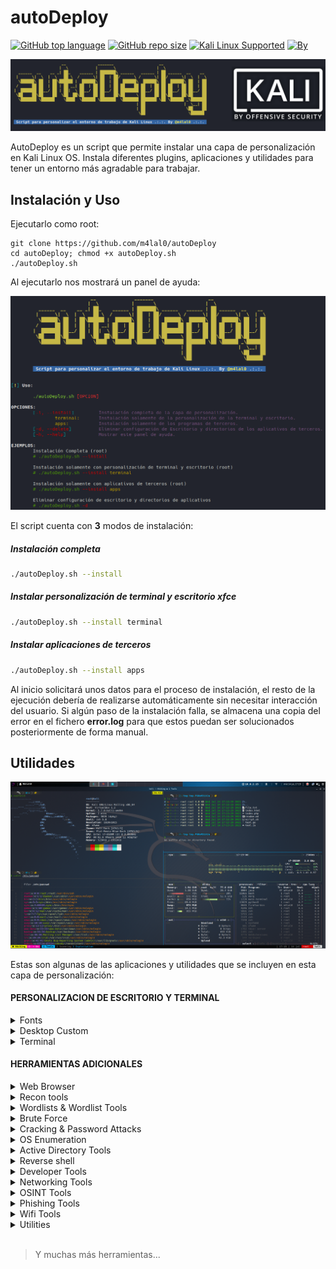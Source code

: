 # autoDeploy

[![GitHub top language](https://img.shields.io/github/languages/top/m4lal0/autoDeploy?logo=gnu-bash&style=for-the-badge)](#)
[![GitHub repo size](https://img.shields.io/github/repo-size/m4lal0/autoDeploy?logo=webpack&style=for-the-badge)](#)
[![Kali Linux Supported](https://img.shields.io/badge/Kali_Linux_2023-Supported-blue?style=for-the-badge&logo=kali-linux)](#)
[![By](https://img.shields.io/badge/By-m4lal0-green?style=for-the-badge&logo=github)](#)

![autoDeploy](./images/autodeploy.png)

AutoDeploy es un script que permite instalar una capa de personalización en Kali Linux OS. Instala diferentes plugins, aplicaciones y utilidades para tener un entorno más agradable para trabajar.

## Instalación y Uso

Ejecutarlo como root:

```
git clone https://github.com/m4lal0/autoDeploy
cd autoDeploy; chmod +x autoDeploy.sh
./autoDeploy.sh
```

Al ejecutarlo nos mostrará un panel de ayuda:

![HelpPanel](./images/helpPanel.png)

El script cuenta con **3** modos de instalación:
##### Instalación completa
```sh
./autoDeploy.sh --install
```
##### Instalar personalización de terminal y escritorio xfce
```sh
./autoDeploy.sh --install terminal
```
##### Instalar aplicaciones de terceros
```sh
./autoDeploy.sh --install apps
```

Al inicio solicitará unos datos para el proceso de instalación, el resto de la ejecución debería de realizarse automáticamente sin necesitar interacción del usuario. Si algún paso de la instalación falla, se almacena una copia del error en el fichero **error.log** para que estos puedan ser solucionados posteriormente de forma manual.

## Utilidades

![autoDeploy](./images/preview.PNG)

Estas son algunas de las aplicaciones y utilidades que se incluyen en esta capa de personalización:

#### PERSONALIZACION DE ESCRITORIO Y TERMINAL

<details>
<summary>Fonts</summary>

- Hacker Nerd
- Fira Code

</details>

<details>
<summary>Desktop Custom</summary>

- xfce custom
- rofi
- i3lock-fancy
- Notifications custom
- Candy-icons
- Wallpapers

</details>

<details>
<summary>Terminal</summary>

- zsh
- zsh plugins
- lsd
- bat
- fzf
- fd-find
- cheat
- powerlevel10k
- Oh my Tmux!
- qterminal custom
- terminator

</details>

#### HERRAMIENTAS ADICIONALES

<details>
<summary>Web Browser</summary>

- Firefox
- Brave
- TOR Browser

</details>

<details>
<summary>Recon tools</summary>

- Port Scanning
	- amass
	- Naabu
	- RustScan
- Subdomains
	- Subblist3r
	- SubFinder
	- Assetfinder
	- Subbrute
	- AltDNS
	- httprobe
- DNS Lookups
	- Hakrevdns
	- dnsx
	- DNSGen
	- MassDNS
- Crawler
	- Hakrawler
	- Evine
	- Certgraph
- Fuzzer
	- Dirsearch
	- GoBuster
	- ffuf
	- URLBuster
	- CRLFuzz
	- Cross Site Scripting
	- XXStrike
	- Uniscan
	- Feroxbuster
- CMS
	- WAScan
	- CMSeeK
	- WPSeku
	- Vulnx
	- Droopescan
	- Wordpress-Exploit-Framework
	- Drupwn
	- Typo3Scan
	- WPForce
	- joomlavs
	- jscanner
- Metadata
	- Metagoofil

</details>

<details>
<summary>Wordlists & Wordlist Tools</summary>

- Fuzzdb
- Seclists
- Cupp
- CWFF

</details>

<details>
<summary>Brute Force</summary>

- crowbar
- BruteMap
- sucrack

</details>

<details>
<summary>Cracking & Password Attacks</summary>

- HashCat
- Hashid
- Pyrit
- Decodify

</details>

<details>
<summary>OS Enumeration</summary>

- htbenum
- linux-smart-enumeration
- LinEnum
- pspy
- Windows Exploit Suggerter (WES-NG)
- PrivescCheck
- Unix-Privesc-Check
- WinPwn
- JAWS

</details>

<details>
<summary>Active Directory Tools</summary>

- CrackMapExec
- Nishang
- PowerSploit
- ADRecon

</details>

<details>
<summary>Reverse shell</summary>

- rlwrap
- pwncat
- GTFOBLookup
- revshellgen
- Rustcat

</details>

<details>
<summary>Developer Tools</summary>

- Golang
- html2text
- Virtualenv
- pipenv
- Impacket-Python

</details>

<details>
<summary>Networking Tools</summary>

- Htop
- bpytop
- Gotop
- BashTOP
- Updog
- httpx
- SMBGhost
- Chisel
- WhatMask
- GoDoH
- DNScat2
- Apple-bleee

</details>

<details>
<summary>OSINT Tools</summary>

- steghide
- twint
- Sherlock-Project
- userSearch
- go-Dork
- OSRFramework

</details>

<details>
<summary>Phishing Tools</summary>

- SocialFish
- Zphisher
- Maskphish

</details>

<details>
<summary>Wifi Tools</summary>

- Xerosploit
- Airgeddon
- WifiAttack
- PSKracker
- Airgraph-ng
- hostapd-mana

</details>

<details>
<summary>Utilities</summary>

- xClip
- LaTeX
- Tempomail
- Pandoc
- SauronEye
- feh
- Trash-cli
- Firejail

</details>

<br>

> Y muchas más herramientas...